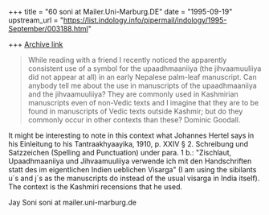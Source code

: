+++
title = "60 soni at Mailer.Uni-Marburg.DE"
date = "1995-09-19"
upstream_url = "https://list.indology.info/pipermail/indology/1995-September/003188.html"

+++
[Archive link](https://list.indology.info/pipermail/indology/1995-September/003188.html)

>While reading with a friend I recently noticed the apparently consistent use of
>a symbol for the upaadhmaaniiya (the jihvaamuuliiya did not appear at all)
>in an early Nepalese palm-leaf manuscript.
>Can anybody tell me about the use in manuscripts of the upaadhmaaniiya and the
>jihvaamuuliiya?  They are commonly used in Kashmirian manuscripts even of
>non-Vedic texts and I imagine that they are to be found in manuscripts of Vedic
>texts outside Kashmir; but do they commonly occur in other contexts than these?
>Dominic Goodall.
>
It might be interesting to note in this context what Johannes Hertel says
in his Einleitung to his Tantraakhyaayika, 1910, p. XXIV § 2. Schreibung
und Satzzeichen (Spelling and Punctuation) under para. 1 b.: "Zischlaut,
Upaadhmaaniiya und Jihvaamuuliiya verwende ich mit den Handschriften statt
des im eigentlichen Indien ueblichen Visarga" (I am using the sibilants u´s
and j´s as the manuscripts do instead of the usual visarga in India
itself). The context is the Kashmiri recensions that he used.

Jay Soni
soni at mailer.uni-marburg.de







